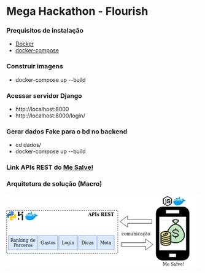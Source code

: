 # Mega Hackathon - Flourish

### Prequisitos de instalação
- [Docker](https://docs.docker.com/get-docker/)
- [docker-compose](https://docs.docker.com/compose/install/)

### Construir imagens

- docker-compose up --build

### Acessar servidor Django

- http://localhost:8000
- http://localhost:8000/login/

### Gerar dados Fake para o bd no backend
- cd dados/
- docker-compose up --build

### Link APIs REST do [Me Salve!](https://still-mesa-79761.herokuapp.com/)

### Arquitetura de solução (Macro)

<img width="800" alt="portfolio_view" src="arquitetura/arquitetura_solucao.png">


